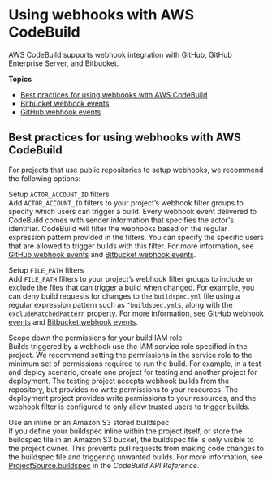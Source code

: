 # Using webhooks with AWS CodeBuild<a name="webhooks"></a>

AWS CodeBuild supports webhook integration with GitHub, GitHub Enterprise Server, and Bitbucket\. 

**Topics**
+ [Best practices for using webhooks with AWS CodeBuild](#webhook-best-practices)
+ [Bitbucket webhook events](bitbucket-webhook.md)
+ [GitHub webhook events](github-webhook.md)

## Best practices for using webhooks with AWS CodeBuild<a name="webhook-best-practices"></a>

For projects that use public repositories to setup webhooks, we recommend the following options:

Setup `ACTOR_ACCOUNT_ID` filters  
Add `ACTOR_ACCOUNT_ID` filters to your project’s webhook filter groups to specify which users can trigger a build\. Every webhook event delivered to CodeBuild comes with sender information that specifies the actor's identifier\. CodeBuild will filter the webhooks based on the regular expression pattern provided in the filters\. You can specify the specific users that are allowed to trigger builds with this filter\. For more information, see [GitHub webhook events](github-webhook.md) and [Bitbucket webhook events](bitbucket-webhook.md)\. 

Setup `FILE_PATH` filters  
Add `FILE_PATH` filters to your project’s webhook filter groups to include or exclude the files that can trigger a build when changed\. For example, you can deny build requests for changes to the `buildspec.yml` file using a regular expression pattern such as `^buildspec.yml$`, along with the `excludeMatchedPattern` property\. For more information, see [GitHub webhook events](github-webhook.md) and [Bitbucket webhook events](bitbucket-webhook.md)\. 

Scope down the permissions for your build IAM role  
Builds triggered by a webhook use the IAM service role specified in the project\. We recommend setting the permissions in the service role to the minimum set of permissions required to run the build\. For example, in a test and deploy scenario, create one project for testing and another project for deployment\. The testing project accepts webhook builds from the repository, but provides no write permissions to your resources\. The deployment project provides write permissions to your resources, and the webhook filter is configured to only allow trusted users to trigger builds\.

Use an inline or an Amazon S3 stored buildspec  
If you define your buildspec inline within the project itself, or store the buildspec file in an Amazon S3 bucket, the buildspec file is only visible to the project owner\. This prevents pull requests from making code changes to the buildspec file and triggering unwanted builds\. For more information, see [ProjectSource\.buildspec](https://docs.aws.amazon.com/codebuild/latest/APIReference/API_ProjectSource.html#CodeBuild-Type-ProjectSource-buildspec) in the *CodeBuild API Reference*\.